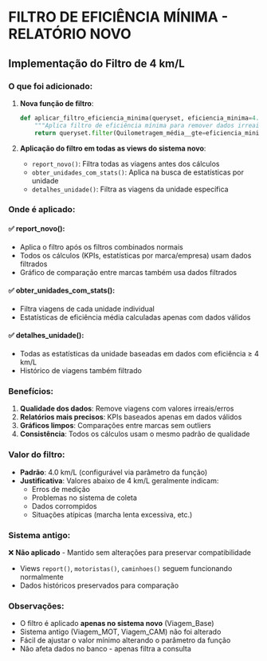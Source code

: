 # FILTRO DE EFICIÊNCIA MÍNIMA - RELATÓRIO NOVO

## Implementação do Filtro de 4 km/L

### O que foi adicionado:

1. **Nova função de filtro**:
   ```python
   def aplicar_filtro_eficiencia_minima(queryset, eficiencia_minima=4.0):
       """Aplica filtro de eficiência mínima para remover dados irreais/com erros"""
       return queryset.filter(Quilometragem_média__gte=eficiencia_minima)
   ```

2. **Aplicação do filtro em todas as views do sistema novo**:
   - `report_novo()`: Filtra todas as viagens antes dos cálculos
   - `obter_unidades_com_stats()`: Aplica na busca de estatísticas por unidade
   - `detalhes_unidade()`: Filtra as viagens da unidade específica

### Onde é aplicado:

#### ✅ report_novo():
- Aplica o filtro após os filtros combinados normais
- Todos os cálculos (KPIs, estatísticas por marca/empresa) usam dados filtrados
- Gráfico de comparação entre marcas também usa dados filtrados

#### ✅ obter_unidades_com_stats():
- Filtra viagens de cada unidade individual
- Estatísticas de eficiência média calculadas apenas com dados válidos

#### ✅ detalhes_unidade():
- Todas as estatísticas da unidade baseadas em dados com eficiência ≥ 4 km/L
- Histórico de viagens também filtrado

### Benefícios:

1. **Qualidade dos dados**: Remove viagens com valores irreais/erros
2. **Relatórios mais precisos**: KPIs baseados apenas em dados válidos
3. **Gráficos limpos**: Comparações entre marcas sem outliers
4. **Consistência**: Todos os cálculos usam o mesmo padrão de qualidade

### Valor do filtro:

- **Padrão**: 4.0 km/L (configurável via parâmetro da função)
- **Justificativa**: Valores abaixo de 4 km/L geralmente indicam:
  - Erros de medição
  - Problemas no sistema de coleta
  - Dados corrompidos
  - Situações atípicas (marcha lenta excessiva, etc.)

### Sistema antigo:

❌ **Não aplicado** - Mantido sem alterações para preservar compatibilidade
- Views `report()`, `motoristas()`, `caminhoes()` seguem funcionando normalmente
- Dados históricos preservados para comparação

### Observações:

- O filtro é aplicado **apenas no sistema novo** (Viagem_Base)
- Sistema antigo (Viagem_MOT, Viagem_CAM) não foi alterado
- Fácil de ajustar o valor mínimo alterando o parâmetro da função
- Não afeta dados no banco - apenas filtra a consulta
